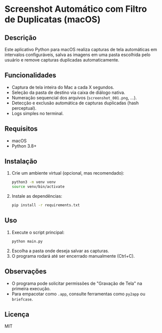 # Screenshot Automático com Filtro de Duplicatas (macOS)

## Descrição

Este aplicativo Python para macOS realiza capturas de tela automáticas em intervalos configuráveis, salva as imagens em uma pasta escolhida pelo usuário e remove capturas duplicadas automaticamente.

## Funcionalidades
- Captura de tela inteira do Mac a cada X segundos.
- Seleção da pasta de destino via caixa de diálogo nativa.
- Numeração sequencial dos arquivos (`screenshot_001.png`, ...).
- Detecção e exclusão automática de capturas duplicadas (hash perceptual).
- Logs simples no terminal.

## Requisitos
- macOS
- Python 3.8+

## Instalação

1. Crie um ambiente virtual (opcional, mas recomendado):
   ```bash
   python3 -m venv venv
   source venv/bin/activate
   ```
2. Instale as dependências:
   ```bash
   pip install -r requirements.txt
   ```

## Uso

1. Execute o script principal:
   ```bash
   python main.py
   ```
2. Escolha a pasta onde deseja salvar as capturas.
3. O programa rodará até ser encerrado manualmente (Ctrl+C).

## Observações
- O programa pode solicitar permissões de "Gravação de Tela" na primeira execução.
- Para empacotar como `.app`, consulte ferramentas como `py2app` ou `briefcase`.

## Licença
MIT
